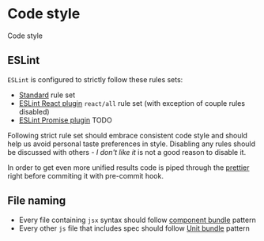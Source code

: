 # Code style

Code style

## ESLint

`ESLint` is configured to strictly follow these rules sets:
- [Standard](https://standardjs.com/rules.html) rule set
- [ESLint React plugin](https://github.com/yannickcr/eslint-plugin-react) `react/all` rule set (with exception of couple rules disabled)
- [ESLint Promise plugin](https://github.com/xjamundx/eslint-plugin-promise) TODO

Following strict rule set should embrace consistent code style and should help us avoid personal taste preferences in style. Disabling any rules should be discussed with others - *I don't like it* is not a good reason to disable it.

In order to get even more unified results code is piped through the [prettier](https://prettier.io) right before commiting it with pre-commit hook.

## File naming

- Every file containing `jsx` syntax should follow [component bundle](code-style/component-bundle.md) pattern
- Every other `js` file that includes spec should follow [Unit bundle](unit-bundle.md) pattern
